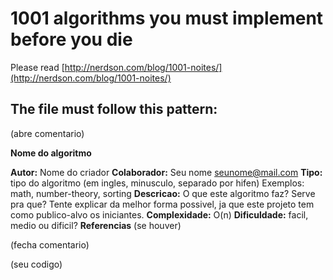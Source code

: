 # 1001 algorithms you must implement before you die

Please read [http://nerdson.com/blog/1001-noites/](http://nerdson.com/blog/1001-noites/)

## The file must follow this pattern:

(abre comentario)

**Nome do algoritmo**

**Autor:**
    Nome do criador
**Colaborador:**
    Seu nome <seunome@mail.com>
**Tipo:**
    tipo do algoritmo (em ingles, minusculo, separado por hifen)
    Exemplos: math, number-theory, sorting
**Descricao:**
    O que este algoritmo faz? Serve pra que? Tente explicar
    da melhor forma possivel, ja que este projeto tem como
    publico-alvo os iniciantes.
**Complexidade:**
    O(n)
**Dificuldade:**
    facil, medio ou dificil?
**Referencias**
    (se houver)

(fecha comentario)

(seu codigo)
